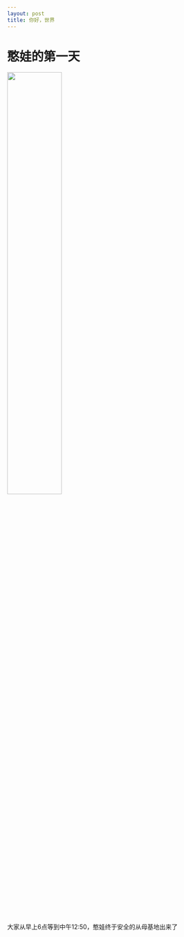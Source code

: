 ```yaml
---
layout: post
title: 你好，世界
---
```


# 憨娃的第一天  

<img src="/jek/public/images/dmy-1.jpg" width="50%" />  

大家从早上6点等到中午12:50，憨娃终于安全的从母基地出来了
